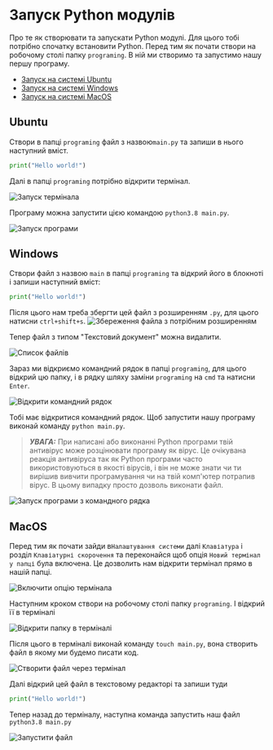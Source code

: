 # Запуск Python модулів
Про те як створювати та запускати Python модулі. Для цього тобі потрібно спочатку встановити
Python.
Перед тим як почати створи на робочому столі папку `programing`. В ній ми створимо та запустимо нашу першу програму.

* [Запуск на системі Ubuntu](#Ubuntu)
* [Запуск на системі Windows](#Windows)
* [Запуск на системі MacOS](#MacOS)

## Ubuntu
Створи в папці `programing` файл з назвою`main.py` та запиши в нього наступний вміст.
```python
print("Hello world!")
```

Далі в папці `programing` потрібно відкрити термінал.


![Запуск термінала](img/ub_terminal_in_folder.png)

Програму можна запустити цією командою `python3.8 main.py`.


![Запуск програми](img/ub_run_main.png)

## Windows
Створи файл з назвою `main` в папці `programing` та відкрий його в блокноті і запиши наступний вміст:
```python
print("Hello world!")
```
Після цього нам треба збергти цей файл з розширенням `.py`, для цього натисни `ctrl+shift+s`.
![Збереження файла з потрібним розширенням](img/wn_create_file.png)

Тепер файл з типом "Текстовий документ" можна видалити.


![Список файлів](img/wn_ls.png)

Зараз ми відкриємо командний рядок в папці `programing`, для цього відкрий цю папку, і в рядку шляху заміни `programing` на `cmd` та натисни `Enter`.

![Відкрити командний рядок](img/wn_open_cmd.png)

Тобі має відкритися командний рядок. Щоб запустити нашу програму виконай команду `python main.py`.

> **_УВАГА:_** При написані або виконанні Python програми твій антивірус може розцінювати програму як вірус.
Це очікувана реакція антивіруса так як Python програми часто використовуються в якості вірусів, і він не може знати чи ти вирішив
вивчити програмування чи на твій комп'ютер потрапив вірус.
В цьому випадку просто дозволь виконати файл.

![Запуск програми з командного рядка](img/wn_cmd_ph.png)

## MacOS
Перед тим як почати зайди в`Налаштування системи` далі `Клавіатура` і розділ `Клавіатурні скорочення` та переконайся щоб опція `Новий термінал у папці` була включена.
Це дозволить нам відкрити термінал прямо в нашій папці.

![Включити опцію термінала](img/mac_enable_terminal.png)

Наступним кроком створи на робочому столі папку `programing`. І відкрий її в терміналі

![Відкрити папку в терміналі](img/mac_open_folder_in_terminal.png)

Після цього в терміналі виконай команду `touch main.py`, вона створить файл в якому ми будемо писати код.

![Створити файл через термінал](img/mac_touch_file.png)

Далі відкрий цей файл в текстовому редакторі та запиши туди
```python
print("Hello world!")
```
Тепер назад до терміналу, наступна команда запустить наш файл `python3.8 main.py`

![Запустити файл](img/mac_run_script.png)
